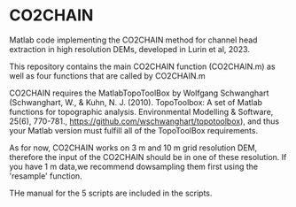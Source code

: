 # CO2CHAIN
Matlab code implementing the CO2CHAIN method for channel head extraction in high resolution DEMs, developed in Lurin et al, 2023.

This repository contains the main CO2CHAIN function (CO2CHAIN.m) as well as four functions that are called by CO2CHAIN.m

CO2CHAIN requires the MatlabTopoToolBox by Wolfgang Schwanghart (Schwanghart, W., & Kuhn, N. J. (2010). TopoToolbox: A set of Matlab functions for topographic analysis. Environmental Modelling & Software, 25(6), 770-781., https://github.com/wschwanghart/topotoolbox), and thus your Matlab version must fulfill all of the TopoToolBox requirements. 

As for now, CO2CHAIN works on 3 m and 10 m grid resolution DEM, therefore the input of the CO2CHAIN should be in one of these resolution. If you have 1 m data,we recommend dowsampling them first using the 'resample' function. 

THe manual for the 5 scripts are included in the scripts. 
